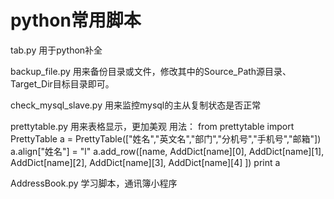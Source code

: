 # python常用脚本

tab.py
用于python补全

backup_file.py
用来备份目录或文件，修改其中的Source_Path源目录、Target_Dir目标目录即可。

check_mysql_slave.py
用来监控mysql的主从复制状态是否正常

prettytable.py
用来表格显示，更加美观
用法：
from prettytable import PrettyTable
a = PrettyTable(["姓名","英文名","部门","分机号","手机号","邮箱"])
a.align["姓名"] = "l"
a.add_row([name, AddDict[name][0], AddDict[name][1], AddDict[name][2], AddDict[name][3], AddDict[name][4] ])
print a

AddressBook.py
学习脚本，通讯簿小程序